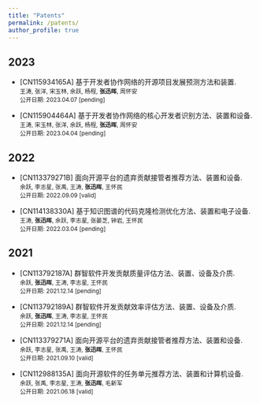 ```yaml
---
title: "Patents"
permalink: /patents/
author_profile: true
---
```

## 2023
* [CN115934165A] 基于开发者协作网络的开源项目发展预测方法和装置. <br />
	<small>王涛, 张洋, 宋玉林, 余跃, 杨程, <strong>张迅晖</strong>, 周怀安 <br />
	公开日期: 2023.04.07 [pending]</small>

* [CN115904464A] 基于开发者协作网络的核心开发者识别方法、装置和设备. <br />
	<small>王涛, 宋玉林, 张洋, 余跃, 杨程, <strong>张迅晖</strong>, 周怀安 <br />
	公开日期: 2023.04.04 [pending]</small>

## 2022
* [CN113379271B] 面向开源平台的遗弃贡献接管者推荐方法、装置和设备. <br />
	<small>余跃, 李志星, 张禹, 王涛, <strong>张迅晖</strong>, 王怀民 <br />
	公开日期: 2022.09.09 [valid]</small>

* [CN114138330A] 基于知识图谱的代码克隆检测优化方法、装置和电子设备. <br />
	<small>王涛, <strong>张迅晖</strong>, 余跃, 李志星, 张晏芝, 钟岩, 王怀民 <br />
	公开日期: 2022.03.04 [pending]</small>

## 2021
* [CN113792187A] 群智软件开发贡献质量评估方法、装置、设备及介质. <br />
	<small>余跃, <strong>张迅晖</strong>, 王涛, 李志星, 王怀民 <br />
	公开日期: 2021.12.14 [pending]</small>

* [CN113792189A] 群智软件开发贡献效率评估方法、装置、设备及介质. <br />
	<small>余跃, <strong>张迅晖</strong>, 王涛, 李志星, 王怀民 <br />
	公开日期: 2021.12.14 [pending]</small>

* [CN113379271A] 面向开源平台的遗弃贡献接管者推荐方法、装置和设备. <br />
	<small>余跃, 李志星, 张禹, 王涛, <strong>张迅晖</strong>, 王怀民 <br />
	公开日期: 2021.09.10 [valid]</small>

* [CN112988135A] 面向开源软件的任务单元推荐方法、装置和计算机设备. <br />
	<small>余跃, 张禹, 李志星, 王涛, <strong>张迅晖</strong>, 毛新军 <br />
	公开日期: 2021.06.18 [valid]</small>